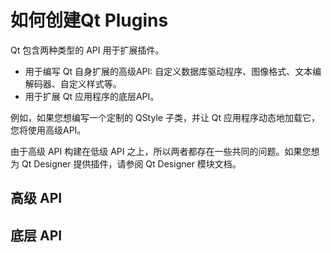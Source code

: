 # 如何创建Qt Plugins

Qt 包含两种类型的 API 用于扩展插件。

* 用于编写 Qt 自身扩展的高级API: 自定义数据库驱动程序、图像格式、文本编解码器、自定义样式等。
* 用于扩展 Qt 应用程序的底层API。

例如，如果您想编写一个定制的 QStyle 子类，并让 Qt 应用程序动态地加载它，您将使用高级API。

由于高级 API 构建在低级 API 之上，所以两者都存在一些共同的问题。如果您想为 Qt Designer 提供插件，请参阅 Qt Designer 模块文档。

## 高级 API

## 底层 API